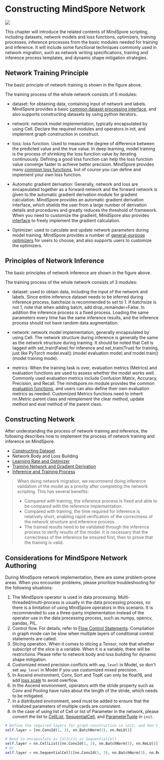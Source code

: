 # Constructing MindSpore Network

<a href="https://gitee.com/mindspore/docs/blob/r1.9/docs/mindspore/source_en/migration_guide/model_development/model_development.md" target="_blank"><img src="https://mindspore-website.obs.cn-north-4.myhuaweicloud.com/website-images/r1.9/resource/_static/logo_source_en.png"></a>

This chapter will introduce the related contents of MindSpore scripting, including datasets, network models and loss functions, optimizers, training processes, inference processes from the basic modules needed for training and inference. It will include some functional techniques commonly used in network migration, such as network writing specifications, training and inference process templates, and dynamic shape mitigation strategies.

## Network Training Principle

The basic principle of network training is shown in the figure above.

The training process of the whole network consists of 5 modules:

- dataset: for obtaining data, containing input of network and labels. MindSpore provides a basic [common dataset processing interface](https://www.mindspore.cn/docs/en/r1.9/api_python/mindspore.dataset.html), and also supports constructing datasets by using python iterators.

- network: network model implementation, typically encapsulated by using Cell. Declare the required modules and operators in init, and implement graph construction in construct.

- loss: loss function. Used to measure the degree of difference between the predicted value and the true value. In deep learning, model training is the process of shrinking the loss function value by iterating continuously. Defining a good loss function can help the loss function value converge faster to achieve better precision. MindSpore provides many [common loss functions](https://www.mindspore.cn/docs/en/r1.9/api_python/mindspore.nn.html#loss-function), but of course you can define and implement your own loss function.

- Automatic gradient derivation: Generally, network and loss are encapsulated together as a forward network and the forward network is given to the automatic gradient derivation module for gradient calculation. MindSpore provides an automatic gradient derivation interface, which shields the user from a large number of derivation details and procedures and greatly reduces the threshold of framework. When you need to customize the gradient, MindSpore also provides [interface](https://www.mindspore.cn/tutorials/experts/en/r1.9/network/custom_cell_reverse.html) to freely implement the gradient calculation.

- Optimizer: used to calculate and update network parameters during model training. MindSpore provides a number of [general-purpose optimizers](https://www.mindspore.cn/docs/en/r1.9/api_python/mindspore.nn.html#optimizer) for users to choose, and also supports users to customize the optimizers.

## Principles of Network Inference

The basic principles of network inference are shown in the figure above.

The training process of the whole network consists of 3 modules:

- dataset: used to obtain data, including the input of the network and labels. Since entire inference dataset needs to be inferred during inference process, batchsize is recommended to set to 1. If batchsize is not 1, note that when adding batch, add drop_remainder=False. In addition the inference process is a fixed process. Loading the same parameters every time has the same inference results, and the inference process should not have random data augmentation.

- network: network model implementation, generally encapsulated by using Cell. The network structure during inference is generally the same as the network structure during training. It should be noted that Cell is tagged with set_train(False) for inference and set_train(True) for training, just like PyTorch model.eval() (model evaluation mode) and model.train() (model training mode).

- metrics: When the training task is over, evaluation metrics (Metrics) and evaluation functions are used to assess whether the model works well. Commonly used evaluation metrics include Confusion Matrix, Accuracy, Precision, and Recall. The mindspore.nn module provides the common [evaluation functions](https://www.mindspore.cn/docs/en/r1.9/api_python/mindspore.train.html#evaluation-metrics), and users can also define their own evaluation metrics as needed. Customized Metrics functions need to inherit nn.Metric parent class and reimplement the clear method, update method and eval method of the parent class.

## Constructing Network

After understanding the process of network training and inference, the following describes how to implement the process of network training and inference on MindSpore.

- [Constructing Dataset](https://www.mindspore.cn/docs/en/r1.9/migration_guide/model_development/dataset.html)
- Network Body and Loss Building
- [Learning Rate and Optimizer](https://www.mindspore.cn/docs/en/r1.9/migration_guide/model_development/learning_rate_and_optimizer.html)
- [Training Network and Gradient Derivation](https://www.mindspore.cn/docs/en/r1.9/migration_guide/model_development/training_and_gradient.html)
- [Inference and Training Process](https://www.mindspore.cn/docs/en/r1.9/migration_guide/model_development/training_and_evaluation_procession.html)

> When doing network migration, we recommend doing inference validation of the model as a priority after completing the network scripting. This has several benefits:
>
> - Compared with training, the inference process is fixed and able to be compared with the reference implementation.
> - Compared with training, the time required for inference is relatively short, enabling rapid verification of the correctness of the network structure and inference process.
> - The trained results need to be validated through the inference process to verify results of the model. It is necessary that the correctness of the inference be ensured first, then to prove that the training is valid.

## Considerations for MindSpore Network Authoring

During MindSpore network implementation, there are some problem-prone areas. When you encounter problems, please prioritize troubleshooting for the following situations:

1. The MindSpore operator is used in data processing. Multi-threaded/multi-process is usually in the data processing process, so there is a limitation of using MindSpore operators in this scenario. It is recommended to use a three-party implementation instead of the operator use in the data processing process, such as numpy, opencv, pandas, PIL.
2. Control flow. For details, refer to [Flow Control Statements](https://www.mindspore.cn/tutorials/experts/en/r1.9/network/control_flow.html). Compilation in graph mode can be slow when multiple layers of conditional control statements are called.
3. Slicing operation. When it comes to slicing a Tensor, note that whether subscript of the slice is a variable. When it is a variable, there will be restrictions. Please refer to network body and loss building for dynamic shape mitigation.
4. Customized mixed precision conflicts with `amp_level` in Model, so don't set `amp_level` in Model if you use customized mixed precision.
5. In Ascend environment, Conv, Sort and TopK can only be float16, and add [loss scale](https://mindspore.cn/tutorials/experts/en/r1.9/others/mixed_precision.html) to avoid overflow.
6. In the Ascend environment, operators with the stride property such as Conv and Pooling have rules about the length of the stride, which needs to be mitigated.
7. In a distributed environment, seed must be added to ensure that the initialized parameters of multiple cards are consistent.
8. In the case of using list of Cell or list of Parameter in the network, please convert the list to [CellList](https://www.mindspore.cn/docs/en/r1.9/api_python/nn/mindspore.nn.CellList.html), [SequentialCell](https://www.mindspore.cn/docs/en/r1.9/api_python/nn/mindspore.nn.SequentialCell.html), and [ParameterTuple](https://www.mindspore.cn/docs/en/r1.9/api_python/mindspore/mindspore.ParameterTuple.html) in `init`.

```python
# Define the required layers for graph construction in init, and don't write it like this
self.layer = [nn.Conv2d(1, 3), nn.BatchNorm(3), nn.ReLU()]

# Need to encapsulate as CellList or SequentialCell
self.layer = nn.CellList([nn.Conv2d(1, 3), nn.BatchNorm(3), nn.ReLU()])
# Or
self.layer = nn.SequentialCell([nn.Conv2d(1, 3), nn.BatchNorm(3), nn.ReLU()])
```
